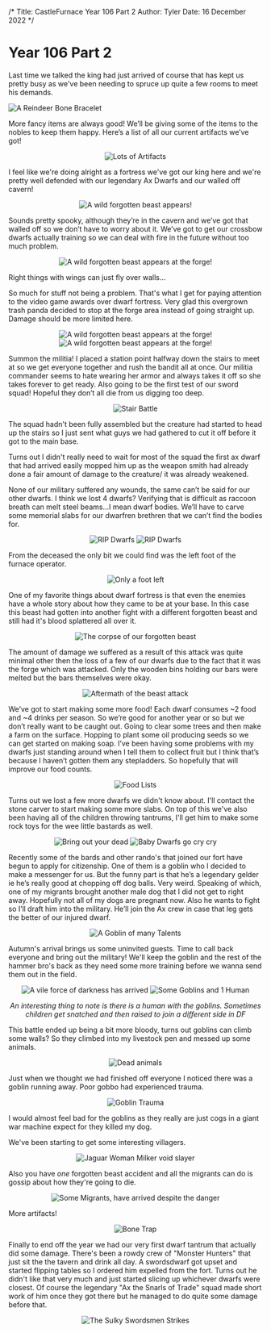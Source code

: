 /*
Title: CastleFurnace Year 106 Part 2
Author: Tyler
Date: 16 December 2022
*/

# Year 106 Part 2 #

Last time we talked the king had just arrived of course that has kept us pretty busy as we've been needing to spruce up quite a few rooms to meet his demands.
<p align="center markdown="1">
 
![A Reindeer Bone Bracelet](%assets_url%/106_14.png)

</p>
More fancy items are always good! We’ll be giving some of the items to the nobles to keep them happy. Here’s a list of all our current artifacts we’ve got!
<div align="center">
<div markdown="1"align="center">
 
![Lots of Artifacts](%assets_url%/106_15.png)

</div>
</div>

I feel like we're doing alright as a fortress we've got our king here and we're pretty well defended with our legendary Ax Dwarfs and our walled off cavern!

<div align="center">
<div markdown="1"align="center">
 
![A wild forgotten beast appears!](%assets_url%/106_16.png)

</div>
</div>

Sounds pretty spooky, although they’re in the cavern and we’ve got that walled off so we don’t have to worry about it. We’ve got to get our crossbow dwarfs actually training so we can deal with fire in the future without too much problem.

<div align="center">
<div markdown="1"align="center">
 
![A wild forgotten beast appears at the forge!](%assets_url%/106_17.png)

</div>
</div>

Right things with wings can just fly over walls…

So much for stuff not being a problem. That's what I get for paying attention to the video game awards over dwarf fortress. Very glad this overgrown trash panda decided to stop at the forge area instead of going straight up. Damage should be more limited here.

<div align="center">
<div markdown="1"align="center">
 
![A wild forgotten beast appears at the forge!](%assets_url%/106_18.png)
![A wild forgotten beast appears at the forge!](%assets_url%/106_19.png)

</div>
</div>

Summon the militia! I placed a station point halfway down the stairs to meet at so we get everyone together and rush the bandit all at once.
Our militia commander seems to hate wearing her armor and always takes it off so she takes forever to get ready. Also going to be the first test of our sword squad! Hopeful they don’t all die from us digging too deep.

<div align="center">
<div markdown="1"align="center">
 
![Stair Battle](%assets_url%/106_21.png)

</div>
</div>

The squad hadn't been fully assembled but the creature had started to head up the stairs so I just sent what guys we had gathered to cut it off before it got to the main base.

Turns out I didn't really need to wait for most of the squad the first ax dwarf that had arrived easily mopped him up as the weapon smith had already done a fair amount of damage to the creature/ it was already weakened.

None of our military suffered any wounds, the same can’t be said for our other dwarfs. I think we lost 4 dwarfs? Verifying that is difficult as raccoon breath can melt steel beams…I mean dwarf bodies. We’ll have to carve some memorial slabs for our dwarfren brethren that we can’t find the bodies for.
<div align="center">
<div markdown="1"align="center">
 
![RIP Dwarfs](%assets_url%/106_18.png)
![RIP Dwarfs](%assets_url%/106_19.png)
</div>
</div>

From the deceased the only bit we could find was the left foot of the furnace operator.

<div align="center">
<div markdown="1"align="center">
 
![Only a foot left](%assets_url%/106_22.png)

</div>
</div>

One of my favorite things about dwarf fortress is that even the enemies have a whole story about how they came to be at your base. In this case this beast had gotten into another fight with a different forgotten beast and still had it's blood splattered all over it.

<div align="center">
<div markdown="1"align="center">
 
![The corpse of our forgotten beast](%assets_url%/106_23.png)

</div>
</div>

The amount of damage we suffered as a result of this attack was quite minimal other then the loss of a few of our dwarfs due to the fact that it was the forge which was attacked. Only the wooden bins holding our bars were melted but the bars themselves were okay.

<div align="center">
<div markdown="1"align="center">
 
![Aftermath of the beast attack](%assets_url%/106_24.png)

</div>
</div>

We’ve got to start making some more food! Each dwarf consumes ~2 food and ~4 drinks per season. So we’re good for another year or so but we don’t really want to be caught out. Going to clear some trees and then make a farm on the surface. Hopping to plant some oil producing seeds so we can get started on making soap. I’ve been having some problems with my dwarfs just standing around when I tell them to collect fruit but I think that’s because I haven’t gotten them any stepladders. So hopefully that will improve our food counts.

<div align="center">
<div markdown="1"align="center">
 
![Food Lists](%assets_url%/106_25.png)

</div>
</div>

Turns out we lost a few more dwarfs we didn't know about. I'll contact the stone carver to start making some more slabs. On top of this we've also been having all of the children throwing tantrums, I'll get him to make some rock toys for the wee little bastards as well.

<div align="center">
<div markdown="1"align="center">
 
![Bring out your dead](%assets_url%/106_26.png)
![Baby Dwarfs go cry cry](%assets_url%/106_27.png)

</div>
</div>

Recently some of the bards and other rando's that joined our fort have begun to apply for citizenship. One of them is a goblin who I decided to make a messenger for us. But the funny part is that he’s a legendary gelder ie he’s really good at chopping off dog balls.
Very weird. Speaking of which, one of my migrants brought another male dog that I did not get to right away. Hopefully not all of my dogs are pregnant now. Also he wants to fight so I’ll draft him into the military. He’ll join the Ax crew in case that leg gets the better of our injured dwarf.

<div align="center">
<div markdown="1"align="center">
 
![A Goblin of many Talents](%assets_url%/106_28.png)

</div>
</div>


Autumn's arrival brings us some uninvited guests. Time to call back everyone and bring out the military! We'll keep the goblin and the rest of the hammer bro's back as they need some more training before we wanna send them out in the field. 

<div align="center">
<div markdown="1"align="center">
 
![A vile force of darkness has arrived](%assets_url%/106_29.png)
![Some Goblins and 1 Human](%assets_url%/106_30.png)

</div>
</div>


<div markdown="1"align="center">
 
*An interesting thing to note is there is a human with the goblins. Sometimes children get snatched and then raised to join a different side in DF*

</div>

This battle ended up being a bit more bloody, turns out goblins can climb some walls? So they climbed into my livestock pen and messed up some animals.
 
<div align="center">
<div markdown="1"align="center">
 
![Dead animals](%assets_url%/106_32.png)


</div>
</div>

Just when we thought we had finished off everyone I noticed there was a goblin running away. Poor gobbo had experienced trauma.

<div align="center">
<div markdown="1"align="center">
 
![Goblin Trauma](%assets_url%/106_31.png)


</div>
</div>

I would almost feel bad for the goblins as they really are just cogs in a giant war machine expect for they killed my dog.

We've been starting to get some interesting villagers.

<div align="center">
<div markdown="1"align="center">
 
![Jaguar Woman Milker void slayer](%assets_url%/106_33.png)


</div>
</div>

Also you have *one* forgotten beast accident and all the migrants can do is gossip about how they're going to die.

<div align="center">
<div markdown="1"align="center">
 
![Some Migrants, have arrived despite the danger](%assets_url%/106_34.png)


</div>
</div>

More artifacts!

<div align="center">
<div markdown="1"align="center">
 
![Bone Trap](%assets_url%/106_36.png)


</div>
</div>

Finally to end off the year we had our very first dwarf tantrum that actually did some damage. There's been a rowdy crew of "Monster Hunters" that just sit the the tavern and drink all day. A swordsdwarf got upset and started flipping tables so I ordered him expelled from the fort. Turns out he didn't like that very much and just started slicing up whichever dwarfs were closest. Of course the legendary "Ax the Snarls of Trade" squad made short work of him once they got there but he managed to do quite some damage before that.

<div align="center">
<div markdown="1"align="center">
 
![The Sulky Swordsmen Strikes](%assets_url%/106_39.png)


</div>
</div>

